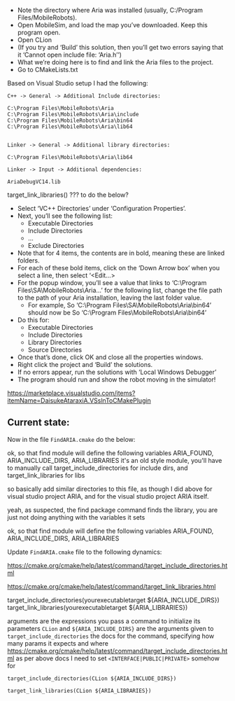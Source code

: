 - Note the directory where Aria was installed (usually, C:/Program Files/MobileRobots).
- Open MobileSim, and load the map you’ve downloaded. Keep this program open.
- Open CLion
- (If you try and ‘Build’ this solution, then you’ll get two errors saying that it ‘Cannot open include file: ‘Aria.h’’)
- What we’re doing here is to find and link the Aria files to the project.
- Go to CMakeLists.txt

Based on Visual Studio setup I had the following:
```
C++ -> General -> Additional Include directories:

C:\Program Files\MobileRobots\Aria
C:\Program Files\MobileRobots\Aria\include
C:\Program Files\MobileRobots\Aria\bin64
C:\Program Files\MobileRobots\Aria\lib64


Linker -> General -> Additional library directories: 

C:\Program Files\MobileRobots\Aria\lib64

Linker -> Input -> Additional dependencies:

AriaDebugVC14.lib
```


target_link_libraries() ??? to do the below?


- Select ‘VC++ Directories’ under ‘Configuration Properties’.
- Next, you’ll see the following list:
  - Executable Directories
  - Include Directories
  - …
  - Exclude Directories
- Note that for 4 items, the contents are in bold, meaning these are linked folders.
- For each of these bold items, click on the ‘Down Arrow box’ when you select a line, then select ‘<Edit…>
- For the popup window, you’ll see a value that links to ‘C:\Program Files\SA\MobileRobots\Aria…’ for the following list, change the file path to the path of your Aria installation, leaving the last folder value.
  - For example, So ‘C:\Program Files\SA\MobileRobots\Aria\bin64’ should now be So ‘C:\Program Files\MobileRobots\Aria\bin64’
- Do this for:
  - Executable Directories
  - Include Directories
  - Library Directories
  - Source Directories
- Once that’s done, click OK and close all the properties windows.
- Right click the project and ‘Build’ the solutions.
- If no errors appear, run the solutions with ‘Local Windows Debugger’
- The program should run and show the robot moving in the simulator!


https://marketplace.visualstudio.com/items?itemName=DaisukeAtaraxiA.VSslnToCMakePlugin


## Current state:

Now in the file `FindARIA.cmake` do the below:

ok, so that find module will define the following variables ARIA_FOUND, ARIA_INCLUDE_DIRS, ARIA_LIBRARIES
it's an old style module, you'll have to manually call target_include_directories for include dirs, and target_link_libraries for libs

so basically add similar directories to this file, as though I did above for visual studio project ARIA, and for the visual studio project ARIA itself.

 yeah, as suspected, the find package command finds the library, you are just not doing anything with the variables it sets
 
  ok, so that find module will define the following variables ARIA_FOUND, ARIA_INCLUDE_DIRS, ARIA_LIBRARIES
  
  Update `FindARIA.cmake` file to the following dynamics:
  
  https://cmake.org/cmake/help/latest/command/target_include_directories.html
  
  https://cmake.org/cmake/help/latest/command/target_link_libraries.html
  
  target_include_directories(yourexecutabletarget ${ARIA_INCLUDE_DIRS})
  target_link_libraries(yourexecutabletarget ${ARIA_LIBRARIES})
  
  arguments are the expressions you pass a command to initialize its parameters
  `CLion` and `${ARIA_INCLUDE_DIRS}` are the arguments given to `target_include_directories`
   the docs for the command, specifying how many params it expects and where https://cmake.org/cmake/help/latest/command/target_include_directories.html
   as per above docs I need to set `<INTERFACE|PUBLIC|PRIVATE>` somehow for 
   
   `target_include_directories(CLion ${ARIA_INCLUDE_DIRS})`
   
   `target_link_libraries(CLion ${ARIA_LIBRARIES})`